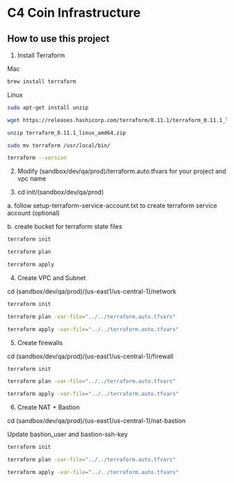 # C4 Coin Infrastructure

## How to use this project

1. Install Terraform 

Mac
```bash
brew install terraform
```
Linux
```bash
sudo apt-get install unzip

wget https://releases.hashicorp.com/terraform/0.11.1/terraform_0.11.1_linux_amd64.zip

unzip terraform_0.11.1_linux_amd64.zip

sudo mv terraform /usr/local/bin/

terraform --version
```
2. Modify  (sandbox/dev/qa/prod)/terraform.auto.tfvars for your project and vpc name

3. cd init/(sandbox/dev/qa/prod)

a. follow setup-terraform-service-account.txt to create terraform service account (optional)

b. create bucket for terraform state files
```bash
terraform init 
```

```bash
terraform plan 
```
```bash
terraform apply 
```
4.  Create VPC and Subnet

cd (sandbox/dev/qa/prod)/(us-east1/us-central-1)/network
```bash
terraform init
```
```bash
terraform plan -var-file="../../terraform.auto.tfvars"
```
```bash
terraform apply -var-file="../../terraform.auto.tfvars"
```

5.  Create firewalls

cd (sandbox/dev/qa/prod)/(us-east1/us-central-1)/firewall
```bash
terraform init
```
```bash
terraform plan -var-file="../../terraform.auto.tfvars"
```
```bash
terraform apply -var-file="../../terraform.auto.tfvars"
```
6.  Create NAT + Bastion

cd (sandbox/dev/qa/prod)/(us-east1/us-central-1)/nat-bastion

Update bastion_user and bastion-ssh-key 

```bash
terraform init
```
```bash
terraform plan -var-file="../../terraform.auto.tfvars"
```
```bash
terraform apply -var-file="../../terraform.auto.tfvars"
```
